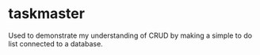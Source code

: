 # taskmaster
Used to demonstrate my understanding of CRUD by making a simple to do list connected to a database.
